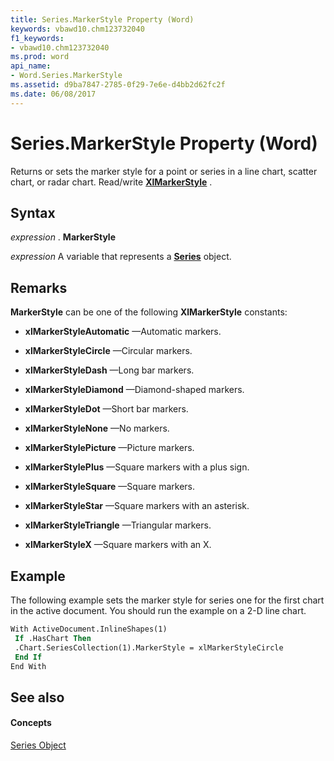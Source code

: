 ```yaml
---
title: Series.MarkerStyle Property (Word)
keywords: vbawd10.chm123732040
f1_keywords:
- vbawd10.chm123732040
ms.prod: word
api_name:
- Word.Series.MarkerStyle
ms.assetid: d9ba7847-2785-0f29-7e6e-d4bb2d62fc2f
ms.date: 06/08/2017
---
```



# Series.MarkerStyle Property (Word)

Returns or sets the marker style for a point or series in a line chart, scatter chart, or radar chart. Read/write **[XlMarkerStyle](xlmarkerstyle-enumeration-word.md)** .


## Syntax

 _expression_ . **MarkerStyle**

 _expression_ A variable that represents a **[Series](series-object-word.md)** object.


## Remarks

 **MarkerStyle** can be one of the following **XlMarkerStyle** constants:


- **xlMarkerStyleAutomatic** —Automatic markers.
    
- **xlMarkerStyleCircle** —Circular markers.
    
- **xlMarkerStyleDash** —Long bar markers.
    
- **xlMarkerStyleDiamond** —Diamond-shaped markers.
    
- **xlMarkerStyleDot** —Short bar markers.
    
- **xlMarkerStyleNone** —No markers.
    
- **xlMarkerStylePicture** —Picture markers.
    
- **xlMarkerStylePlus** —Square markers with a plus sign.
    
- **xlMarkerStyleSquare** —Square markers.
    
- **xlMarkerStyleStar** —Square markers with an asterisk.
    
- **xlMarkerStyleTriangle** —Triangular markers.
    
- **xlMarkerStyleX** —Square markers with an X.
    



## Example

The following example sets the marker style for series one for the first chart in the active document. You should run the example on a 2-D line chart.


```vb
With ActiveDocument.InlineShapes(1) 
 If .HasChart Then 
 .Chart.SeriesCollection(1).MarkerStyle = xlMarkerStyleCircle 
 End If 
End With
```


## See also


#### Concepts


[Series Object](series-object-word.md)


